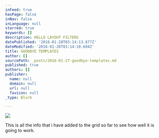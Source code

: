 ```yaml
---
inFeed: true
hasPage: false
inNav: false
inLanguage: null
starred: true
keywords: []
description: HELLO LAYOUT FILTERS
datePublished: '2016-01-28T03:14:13.877Z'
dateModified: '2016-01-28T03:14:10.604Z'
title: GOODBYE TEMPLATES
author: []
sourcePath: _posts/2016-01-27-goodbye-templates.md
published: true
authors: []
publisher:
  name: null
  domain: null
  url: null
  favicon: null
_type: Blurb

---
```

![](https://the-grid-user-content.s3-us-west-2.amazonaws.com/d6a32922-5334-4ded-bd9d-29eb36643d1b.JPG)

This is all the info that i have added to the grid so far to see how well it is going to work.